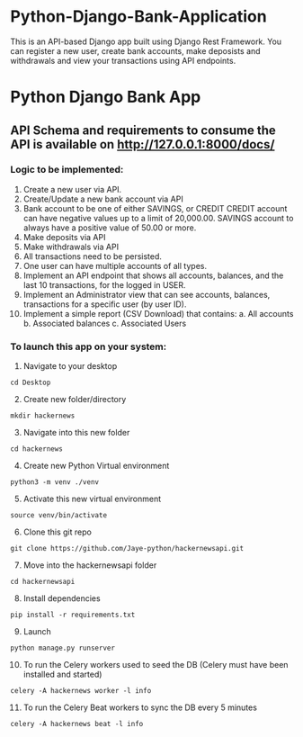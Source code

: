 # Python-Django-Bank-Application
This is an API-based Django app built using Django Rest Framework. You can register a new user, create bank accounts, make deposists and withdrawals and view your transactions using API endpoints.

# Python Django Bank App
## API Schema and requirements to consume the API is available on http://127.0.0.1:8000/docs/


### Logic to be implemented:
1. Create a new user via API.
2. Create/Update a new bank account via API
3. Bank account to be one of either SAVINGS, or CREDIT
  CREDIT account can have negative values up to a limit of 20,000.00.
  SAVINGS account to always have a positive value of 50.00 or more.
4. Make deposits via API
5. Make withdrawals via API
6. All transactions need to be persisted.
7. One user can have multiple accounts of all types.
8. Implement an API endpoint that shows all accounts, balances, and the last 10 transactions, for the logged in USER.
9. Implement an Administrator view that can see accounts, balances, transactions for a specific user (by user ID).
10. Implement a simple report (CSV Download) that contains:
  a. All accounts
  b. Associated balances
  c. Associated Users


### To launch this app on your system:
1. Navigate to your desktop
```
cd Desktop
```
2. Create new folder/directory
```
mkdir hackernews
```
3. Navigate into this new folder
```
cd hackernews
```
4. Create new Python Virtual environment
```
python3 -m venv ./venv
```
5. Activate this new virtual environment
```
source venv/bin/activate
```
6. Clone this git repo
```
git clone https://github.com/Jaye-python/hackernewsapi.git
```
7. Move into the hackernewsapi folder 
```
cd hackernewsapi
```
8. Install dependencies
```
pip install -r requirements.txt
```
9. Launch
```
python manage.py runserver
```
10. To run the Celery workers used to seed the DB (Celery must have been installed and started)
```
celery -A hackernews worker -l info
```
11. To run the Celery Beat workers to sync the DB every 5 minutes
```
celery -A hackernews beat -l info
```

